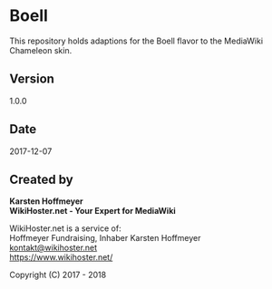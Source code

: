 # Boell
This repository holds adaptions for the Boell flavor to the MediaWiki Chameleon skin.

## Version  
1.0.0  

## Date  
2017-12-07

## Created by
**Karsten Hoffmeyer**  
**WikiHoster.net - Your Expert for MediaWiki**

WikiHoster.net is a service of:  
Hoffmeyer Fundraising, Inhaber Karsten Hoffmeyer  
kontakt@wikihoster.net  
https://www.wikihoster.net/

Copyright (C) 2017 - 2018
